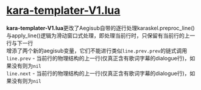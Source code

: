# [kara-templater-V1.lua](../../../automation/autoload/kara-templater-V1.lua)
**kara-templater-V1.lua**更改了Aegisub自带的逐行处理karaskel.preproc_line()与apply_line()逻辑为滑动窗口式处理，即处理当前行时，只保留有当前行的上一行与下一行      
增添了两个新的aegisub变量，它们不能进行类似`line.prev.prev`的链式调用  
`line.prev`  - 当前行的物理结构的上一行(仅真正含有歌词字幕的dialogue行)，如果没有则为`nil`  
`line.next`  - 当前行的物理结构的上一行(仅真正含有歌词字幕的dialogue行)，如果没有则为`nil`  